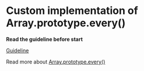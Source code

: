 # Custom implementation of Array.prototype.every()

**Read the guideline before start**

[Guideline](https://github.com/mate-academy/js_task-guideline/blob/master/README.md)

Read more about [Array.prototype.every()](https://developer.mozilla.org/en-US/docs/Web/JavaScript/Reference/Global_Objects/Array/every)
